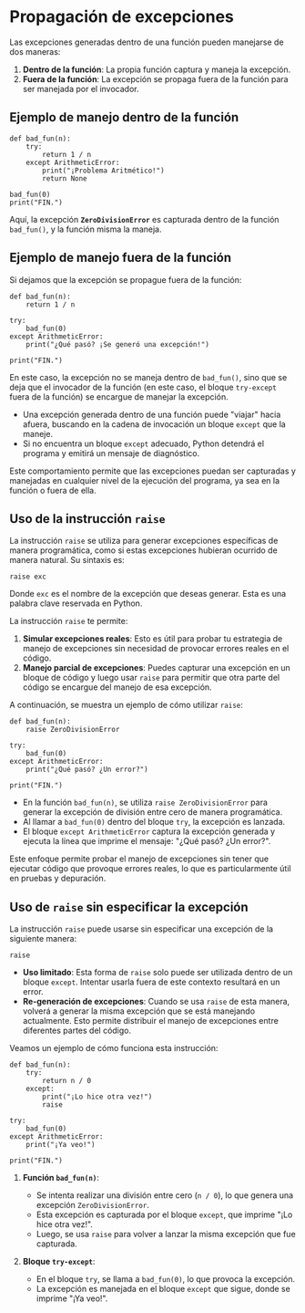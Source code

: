 # Propagación de excepciones

Las excepciones generadas dentro de una función pueden manejarse de dos maneras:

1. **Dentro de la función**: La propia función captura y maneja la excepción.
2. **Fuera de la función**: La excepción se propaga fuera de la función para ser manejada por el invocador.

## Ejemplo de manejo dentro de la función

```
def bad_fun(n):
    try:
        return 1 / n
    except ArithmeticError:
        print("¡Problema Aritmético!")
        return None

bad_fun(0)
print("FIN.")
```

Aquí, la excepción **`ZeroDivisionError`** es capturada dentro de la función `bad_fun()`, y la función misma la maneja. 

## Ejemplo de manejo fuera de la función

Si dejamos que la excepción se propague fuera de la función:

```
def bad_fun(n):
    return 1 / n

try:
    bad_fun(0)
except ArithmeticError:
    print("¿Qué pasó? ¡Se generó una excepción!")

print("FIN.")
```

En este caso, la excepción no se maneja dentro de `bad_fun()`, sino que se deja que el invocador de la función (en este caso, el bloque `try-except` fuera de la función) se encargue de manejar la excepción.


* Una excepción generada dentro de una función puede "viajar" hacia afuera, buscando en la cadena de invocación un bloque `except` que la maneje.
* Si no encuentra un bloque `except` adecuado, Python detendrá el programa y emitirá un mensaje de diagnóstico.

Este comportamiento permite que las excepciones puedan ser capturadas y manejadas en cualquier nivel de la ejecución del programa, ya sea en la función o fuera de ella.

## Uso de la instrucción `raise`

La instrucción `raise` se utiliza para generar excepciones específicas de manera programática, como si estas excepciones hubieran ocurrido de manera natural. Su sintaxis es:

```
raise exc
```

Donde `exc` es el nombre de la excepción que deseas generar. Esta es una palabra clave reservada en Python.

La instrucción `raise` te permite:

1. **Simular excepciones reales**: Esto es útil para probar tu estrategia de manejo de excepciones sin necesidad de provocar errores reales en el código.
2. **Manejo parcial de excepciones**: Puedes capturar una excepción en un bloque de código y luego usar `raise` para permitir que otra parte del código se encargue del manejo de esa excepción.

A continuación, se muestra un ejemplo de cómo utilizar `raise`:

```
def bad_fun(n):
    raise ZeroDivisionError

try:
    bad_fun(0)
except ArithmeticError:
    print("¿Qué pasó? ¿Un error?")

print("FIN.")
```

* En la función `bad_fun(n)`, se utiliza `raise ZeroDivisionError` para generar la excepción de división entre cero de manera programática.
* Al llamar a `bad_fun(0)` dentro del bloque `try`, la excepción es lanzada.
* El bloque `except ArithmeticError` captura la excepción generada y ejecuta la línea que imprime el mensaje: "¿Qué pasó? ¿Un error?".

Este enfoque permite probar el manejo de excepciones sin tener que ejecutar código que provoque errores reales, lo que es particularmente útil en pruebas y depuración.

## Uso de `raise` sin especificar la excepción

La instrucción `raise` puede usarse sin especificar una excepción de la siguiente manera:

```
raise
```

* **Uso limitado**: Esta forma de `raise` solo puede ser utilizada dentro de un bloque `except`. Intentar usarla fuera de este contexto resultará en un error.
* **Re-generación de excepciones**: Cuando se usa `raise` de esta manera, volverá a generar la misma excepción que se está manejando actualmente. Esto permite distribuir el manejo de excepciones entre diferentes partes del código.

Veamos un ejemplo de cómo funciona esta instrucción:

```
def bad_fun(n):
    try:
        return n / 0
    except:
        print("¡Lo hice otra vez!")
        raise

try:
    bad_fun(0)
except ArithmeticError:
    print("¡Ya veo!")

print("FIN.")
```

1. **Función `bad_fun(n)`**:
   * Se intenta realizar una división entre cero (`n / 0`), lo que genera una excepción `ZeroDivisionError`.
   * Esta excepción es capturada por el bloque `except`, que imprime "¡Lo hice otra vez!".
   * Luego, se usa `raise` para volver a lanzar la misma excepción que fue capturada.

2. **Bloque `try-except`**:
   * En el bloque `try`, se llama a `bad_fun(0)`, lo que provoca la excepción.
   * La excepción es manejada en el bloque `except` que sigue, donde se imprime "¡Ya veo!".

